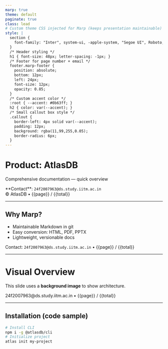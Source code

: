 ```yaml
---
marp: true
theme: default
paginate: true
class: lead
# Custom theme CSS injected for Marp (keeps presentation maintainable)
style: |
  section {
    font-family: "Inter", system-ui, -apple-system, "Segoe UI", Roboto, "Helvetica Neue", Arial;
  }
  /* Header styling */
  h1 { font-size: 48px; letter-spacing: -1px; }
  /* Footer for page number + email */
  footer.marp-footer {
    position: absolute;
    bottom: 12px;
    left: 24px;
    font-size: 12px;
    opacity: 0.85;
  }
  /* Custom accent color */
  :root { --accent: #0b63ff; }
  h2 { color: var(--accent); }
  /* Small callout box style */
  .callout {
    border-left: 4px solid var(--accent);
    padding: 12px;
    background: rgba(11,99,255,0.05);
    border-radius: 6px;
  }
---
```


<!--
  Product Documentation — Marp
  Author: Technical Writer
  Contact: 24f2007963@ds.study.iitm.ac.in
-->

# Product: AtlasDB
Comprehensive documentation — quick overview

<div class="callout">
**Contact**: <code>24f2007963@ds.study.iitm.ac.in</code>
</div>

<footer class="marp-footer">© AtlasDB • <span>{{page}} / {{total}}</span></footer>

---

<!-- slide: class="center" -->

## Why Marp?
- Maintainable Markdown in git
- Easy conversion: HTML, PDF, PPTX
- Lightweight, versionable docs

<footer class="marp-footer">Contact: <code>24f2007963@ds.study.iitm.ac.in</code> • <span>{{page}} / {{total}}</span></footer>

---

<!-- backgroundImage: https://images.unsplash.com/photo-1526378726075-0b377f7bbd8d?w=1600&q=80 -->
<!-- You can also use your own image hosted in the repo (relative path). -->
# Visual Overview
This slide uses a **background image** to show architecture.

<footer class="marp-footer">24f2007963@ds.study.iitm.ac.in • <span>{{page}} / {{total}}</span></footer>

---

## Installation (code sample)

```bash
# Install CLI
npm i -g @atlasdb/cli
# Initialize project
atlas init my-project
